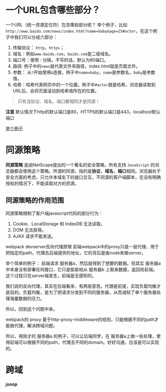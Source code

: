 # 一个URL包含哪些部分？
一个URL（统一资源定位符）包含哪些部分呢？
举个例子，比如 `http://www.baidu.com/news/index.html?name=baby&age=25#actor`，在这个例子中我们可以分成六部分：

1. 传输协议： `http`，`https`；
2. 域名：例如`www.baidu.com`，`baidu.com`是二级域名。
3. 端口号：使用`：`分隔，不写的话，默认为80端口。
4. 路径: 例子中的`news`就代表文件夹路径，index.html就是页面文件。
5. 参数： 从`?`开始使用`&`连接，例子中`name=baby`，`name`是参数名，`baby`是参数值。
6. 哈希：哈希代表网页中的一个位置。例子中`#actor`就是哈希，浏览器读取到URL后，会将页面滚动到哈希值所在的位置。

> 只有当协议、域名、端口都相同才是同源！

**注意** 默认情况下http的默认端口是80，HTTPS的默认端口是443，localhost默认端口

[举个例子](https://developer.mozilla.org/zh-CN/docs/Glossary/%E6%BA%90)

# 同源策略
**同源策略** 是由NetScape提出的一个著名的安全策略，所有支持 `JavaScript` 的浏览器都会使用这个策略。所谓的同源，指的是**协议**，**域名**，**端口**相同。浏览器处于安全方面的考虑，只允许本域名下的接口交互，不同源的客户端脚本，在没有明确授权的情况下，不能读取对方的资源。



## 同源策略的作用范围
同源策略限制了客户端javascript代码的部分行为：
1. Cookie、LocalStorage 和 IndexDB 无法读取。
2. DOM 无法获得。
3. AJAX 请求不能发送。

webpack devserver反向代理原理
前端webpack中的proxy只是一层代理，用于把指定的path，代理去后端提供的地址，它的背后是由node来做server。

举个简单的例子：
前端请求 服务器a，然后就得到了想要的数据。但其实 服务器a 中本身没有部署任何接口，它只是偷偷地从 服务器b 上取来数据，返回给前端。这个过程只在server端发生，前端是无感知的。

我们说的反向代理，其实在后端看来，有两层意思。代理是前提，实现负载均衡才是目的。负载均衡，是为了把请求分发到不同的服务器，从而减轻了单个服务器处理海量数据的压力。

所以，回到这个问题中来。

webpack的 proxy 基于http-proxy-middleware的规则，只能根据不同的path才能做代理，解决跨域问题。

所以，用刚才的 服务器a 的例子，可以让后端同学，在 服务器a上做一些处理，使得前端可以根据不同的path，代理去不同的domain。好好沟通，应该是可以实现的。

# 跨域

##### jsonp

